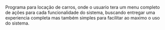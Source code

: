 Programa para locação de carros, onde o usuario tera um menu completo de ações
para cada funcionalidade do sistema, buscando entregar uma experiencia completa
mas também simples para facilitar ao maximo o uso do sistema.

